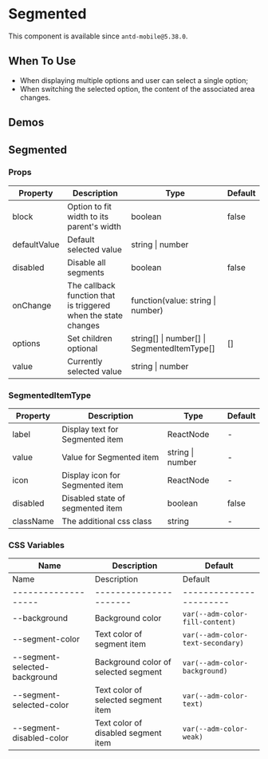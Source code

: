 # Segmented

This component is available since `antd-mobile@5.38.0`.

## When To Use

- When displaying multiple options and user can select a single option;
- When switching the selected option, the content of the associated area changes.

## Demos

<code src="./demos/demo1.tsx"></code>

## Segmented

### Props

| Property | Description | Type | Default |
| --- | --- | --- | --- |
| block | Option to fit width to its parent\'s width | boolean | false |
| defaultValue | Default selected value | string \| number |  |
| disabled | Disable all segments | boolean | false |
| onChange | The callback function that is triggered when the state changes | function(value: string \| number) |  |
| options | Set children optional | string\[] \| number\[] \| SegmentedItemType\[] | [] |
| value | Currently selected value | string \| number |  |

### SegmentedItemType

| Property  | Description                      | Type             | Default |
| --------- | -------------------------------- | ---------------- | ------- |
| label     | Display text for Segmented item  | ReactNode        | -       |
| value     | Value for Segmented item         | string \| number | -       |
| icon      | Display icon for Segmented item  | ReactNode        | -       |
| disabled  | Disabled state of segmented item | boolean          | false   |
| className | The additional css class         | string           | -       |

### CSS Variables

| Name | Description | Default |
| --- | --- | --- |
| Name | Description | Default |
| ------------------- | ---------------------- | ----------------------- |
| --background | Background color | `var(--adm-color-fill-content)` |
| --segment-color | Text color of segment item | `var(--adm-color-text-secondary)` |
| --segment-selected-background | Background color of selected segment | `var(--adm-color-background)` |
| --segment-selected-color | Text color of selected segment item | `var(--adm-color-text)` |
| --segment-disabled-color | Text color of disabled segment item | `var(--adm-color-weak)` |
